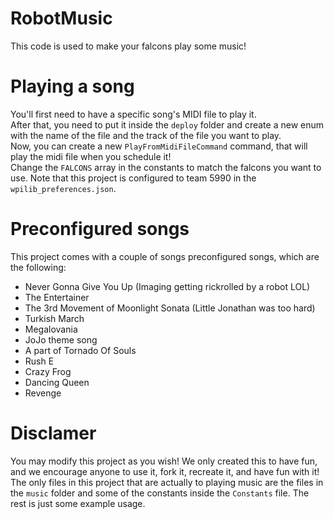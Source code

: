 # RobotMusic
This code is used to make your falcons play some music!
# Playing a song
You'll first need to have a specific song's MIDI file to play it.  
After that, you need to put it inside the `deploy` folder and create a new enum with the name of the file and the track of the file you want to play.  
Now, you can create a new `PlayFromMidiFileCommand` command, that will play the midi file when you schedule it!  
Change the `FALCONS` array in the constants to match the falcons you want to use. 
Note that this project is configured to team 5990 in the `wpilib_preferences.json`.  
# Preconfigured songs
This project comes with a couple of songs preconfigured songs, which are the following:  
* Never Gonna Give You Up (Imaging getting rickrolled by a robot LOL)  
* The Entertainer  
* The 3rd Movement of Moonlight Sonata (Little Jonathan was too hard)  
* Turkish March  
* Megalovania  
* JoJo theme song  
* A part of Tornado Of Souls  
* Rush E  
* Crazy Frog  
* Dancing Queen  
* Revenge   
# Disclamer
You may modify this project as you wish! We only created this to have fun, and we encourage anyone to use it, fork it, recreate it, and have fun with it!  
The only files in this project that are actually to playing music are the files in the `music` folder and some of the constants inside the `Constants` file. The rest is just some example usage.  
